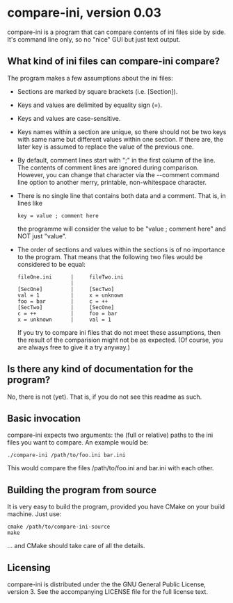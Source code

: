 # compare-ini, version 0.03

compare-ini is a program that can compare contents of ini files side by side.
It's command line only, so no "nice" GUI but just text output.


## What kind of ini files can compare-ini compare?

The program makes a few assumptions about the ini files:

* Sections are marked by square brackets (i.e. [Section]).
* Keys and values are delimited by equality sign (=).
* Keys and values are case-sensitive.
* Keys names within a section are unique, so there should not be two keys
  with same name but different values within one section. If there are, the
  later key is assumed to replace the value of the previous one.
* By default, comment lines start with ";" in the first column of the line.
  The contents of comment lines are ignored during comparison.
  However, you can change that character via the --comment command line
  option to another merry, printable, non-whitespace character.
* There is no single line that contains both data and a comment. That is,
  in lines like

      key = value ; comment here

  the programme will consider the value to be "value ; comment here" and
  NOT just "value".
* The order of sections and values within the sections is of no importance
  to the program. That means that the following two files would be
  considered to be equal:

      fileOne.ini      |     fileTwo.ini
                       |
      [SecOne]         |     [SecTwo]
      val = 1          |     x = unknown
      foo = bar        |     c = ++
      [SecTwo]         |     [SecOne]
      c = ++           |     foo = bar
      x = unknown      |     val = 1 

  If you try to compare ini files that do not meet these assumptions, then the
  result of the comparision might not be as expected. (Of course, you are
  always free to give it a try anyway.)

## Is there any kind of documentation for the program?

No, there is not (yet). That is, if you do not see this readme as such.

## Basic invocation

compare-ini expects two arguments: the (full or relative) paths to the ini
files you want to compare. An example would be:

    ./compare-ini /path/to/foo.ini bar.ini

This would compare the files /path/to/foo.ini and bar.ini with each other.

## Building the program from source

It is very easy to build the program, provided you have CMake on your build
machine. Just use:

    cmake /path/to/compare-ini-source
    make

... and CMake should take care of all the details.

## Licensing

compare-ini is distributed under the the GNU General Public License,
version 3. See the accompanying LICENSE file for the full license text.
